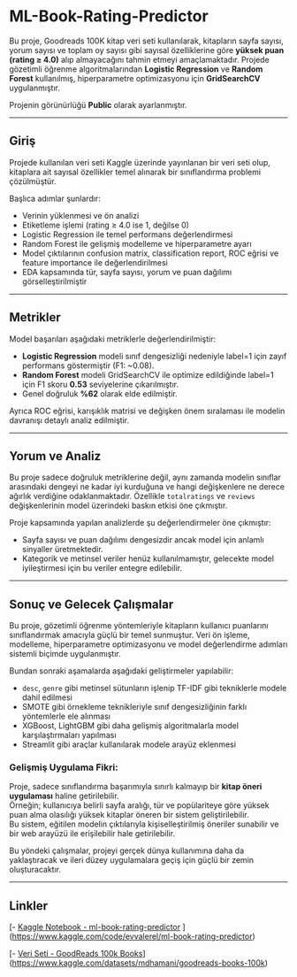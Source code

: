 # ML-Book-Rating-Predictor

Bu proje, Goodreads 100K kitap veri seti kullanılarak, kitapların sayfa sayısı, yorum sayısı ve toplam oy sayısı gibi sayısal özelliklerine göre **yüksek puan (rating ≥ 4.0)** alıp almayacağını tahmin etmeyi amaçlamaktadır. Projede gözetimli öğrenme algoritmalarından **Logistic Regression** ve **Random Forest** kullanılmış, hiperparametre optimizasyonu için **GridSearchCV** uygulanmıştır.

Projenin görünürlüğü **Public** olarak ayarlanmıştır.

---

## Giriş

Projede kullanılan veri seti Kaggle üzerinde yayınlanan bir veri seti olup, kitaplara ait sayısal özellikler temel alınarak bir sınıflandırma problemi çözülmüştür.

Başlıca adımlar şunlardır:

- Verinin yüklenmesi ve ön analizi  
- Etiketleme işlemi (rating ≥ 4.0 ise 1, değilse 0)  
- Logistic Regression ile temel performans değerlendirmesi  
- Random Forest ile gelişmiş modelleme ve hiperparametre ayarı  
- Model çıktılarının confusion matrix, classification report, ROC eğrisi ve feature importance ile değerlendirilmesi  
- EDA kapsamında tür, sayfa sayısı, yorum ve puan dağılımı görselleştirilmiştir

---

## Metrikler

Model başarıları aşağıdaki metriklerle değerlendirilmiştir:

- **Logistic Regression** modeli sınıf dengesizliği nedeniyle label=1 için zayıf performans göstermiştir (F1: ~0.08).
- **Random Forest** modeli GridSearchCV ile optimize edildiğinde label=1 için F1 skoru **0.53** seviyelerine çıkarılmıştır.
- Genel doğruluk **%62** olarak elde edilmiştir.

Ayrıca ROC eğrisi, karışıklık matrisi ve değişken önem sıralaması ile modelin davranışı detaylı analiz edilmiştir.

---

## Yorum ve Analiz

Bu proje sadece doğruluk metriklerine değil, aynı zamanda modelin sınıflar arasındaki dengeyi ne kadar iyi kurduğuna ve hangi değişkenlere ne derece ağırlık verdiğine odaklanmaktadır. Özellikle `totalratings` ve `reviews` değişkenlerinin model üzerindeki baskın etkisi öne çıkmıştır.

Proje kapsamında yapılan analizlerde şu değerlendirmeler öne çıkmıştır:

- Sayfa sayısı ve puan dağılımı dengesizdir ancak model için anlamlı sinyaller üretmektedir.
- Kategorik ve metinsel veriler henüz kullanılmamıştır, gelecekte model iyileştirmesi için bu veriler entegre edilebilir.

---

## Sonuç ve Gelecek Çalışmalar

Bu proje, gözetimli öğrenme yöntemleriyle kitapların kullanıcı puanlarını sınıflandırmak amacıyla güçlü bir temel sunmuştur. Veri ön işleme, modelleme, hiperparametre optimizasyonu ve model değerlendirme adımları sistemli biçimde uygulanmıştır.

Bundan sonraki aşamalarda aşağıdaki geliştirmeler yapılabilir:

- `desc`, `genre` gibi metinsel sütunların işlenip TF-IDF gibi tekniklerle modele dahil edilmesi  
- SMOTE gibi örnekleme teknikleriyle sınıf dengesizliğinin farklı yöntemlerle ele alınması  
- XGBoost, LightGBM gibi daha gelişmiş algoritmalarla model karşılaştırmaları yapılması  
- Streamlit gibi araçlar kullanılarak modele arayüz eklenmesi

### Gelişmiş Uygulama Fikri:

Proje, sadece sınıflandırma başarımıyla sınırlı kalmayıp bir **kitap öneri uygulaması** haline getirilebilir.  
Örneğin; kullanıcıya belirli sayfa aralığı, tür ve popülariteye göre yüksek puan alma olasılığı yüksek kitaplar öneren bir sistem geliştirilebilir.  
Bu sistem, eğitilen modelin çıktılarıyla kişiselleştirilmiş öneriler sunabilir ve bir web arayüzü ile erişilebilir hale getirilebilir.

Bu yöndeki çalışmalar, projeyi gerçek dünya kullanımına daha da yaklaştıracak ve ileri düzey uygulamalara geçiş için güçlü bir zemin oluşturacaktır.

---

## Linkler

[- [Kaggle Notebook - ml-book-rating-predictor](https://www.kaggle.com/code/evvalerel/ml-book-rating-predictor)  ](https://www.kaggle.com/code/evvalerel/ml-book-rating-predictor)

[- [Veri Seti - GoodReads 100k Books](https://www.kaggle.com/datasets/meetnaren/goodreads-best-books)](https://www.kaggle.com/datasets/mdhamani/goodreads-books-100k)

